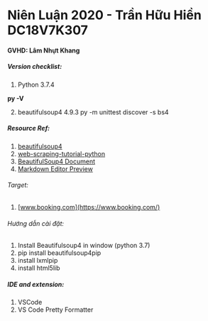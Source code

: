 # Niên Luận 2020 - Trần Hữu Hiền DC18V7K307
#### GVHD: Lâm Nhựt Khang

##### Version checklist:
 1. Python 3.7.4


 **py -V**
 
 2. beautifulsoup4 4.9.3 
 py -m unittest discover -s bs4

##### Resource Ref:  
1. [beautifulsoup4](https://pypi.org/project/beautifulsoup4/)
2. [web-scraping-tutorial-python](https://www.dataquest.io/blog/web-scraping-tutorial-python/)
3. [BeautifulSoup4 Document](https://www.crummy.com/software/BeautifulSoup/bs4/doc/)
4. [Markdown Editor Preview](https://jbt.github.io/markdown-editor/)

###### Target: 
1. [www.booking.com](https://www.booking.com/)

###### Hướng dẫn cài đặt:
1. Install Beautifulsoup4 in window (python 3.7)
2. pip install beautifulsoup4pip 
3. install lxmlpip 
4. install html5lib

##### IDE and extension:
1. VSCode
2. VS Code Pretty Formatter
